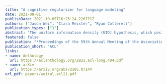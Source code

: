 ```yaml
---
title: "A cognitive regularizer for language modeling"
date: 2021-08-01
publishDate: 2021-10-05T16:25:24.226771Z
authors: ["Jason Wei", "Clara Meister", "Ryan Cotterell"]
publication_types: ["1"]
abstract: "The uniform information density (UID) hypothesis, which posits that speakers prefer utterances that distribute information uniformly across the signal, has gained substantial traction in psycholinguistics as an explanation for certain syntactic, morphological, and prosodic choices. Could we operationalize uniform information density as an inductive bias for statistical language modeling? In this paper, we augment the canonical MLE objective for training language models by encoding UID as regularization. In experiments on ten languages spanning five language families, we find that using UID regularization consistently improves perplexity in language models, having a larger effect when training data is limited. Moreover, via analysis of generated sequences, we find that UID-regularized language models are higher-entropy and produce text that is longer and more lexically diverse. Our results not only suggest that UID is a reasonable inductive bias for language modeling, but also provide an alternative validation of the UID hypothesis using modern-day NLP tools."
featured: false
publication: "*Proceedings of the 59th Annual Meeting of the Association for Computational Linguistics and the 10th International Joint Conference on Natural Language Processing (Volume 1: Long Papers)*"
publication_short: "ACL"
links:
- name: Anthology
  url: https://aclanthology.org/2021.acl-long.404.pdf
- name: arXiv
  url: https://arxiv.org/abs/2105.07144
url_pdf: papers/wei+al.acl21.pdf
---
```


